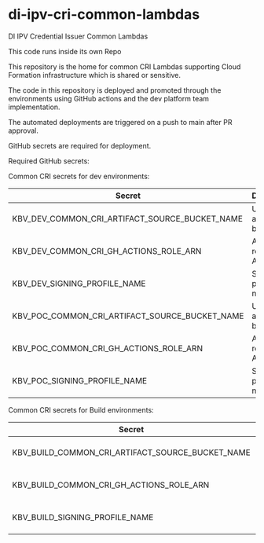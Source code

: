# di-ipv-cri-common-lambdas
DI IPV Credential Issuer Common Lambdas

This code runs inside its own Repo

This repository is the home for common CRI Lambdas supporting Cloud Formation infrastructure which is shared or sensitive.

The code in this repository is deployed and promoted through the environments using GitHub actions and 
the dev platform team implementation.

The automated deployments are triggered on a push to main after PR approval.

GitHub secrets are required for deployment.

Required GitHub secrets:

Common CRI secrets for dev environments:

| Secret                                         | Description            |
|------------------------------------------------|------------------------|
| KBV_DEV_COMMON_CRI_ARTIFACT_SOURCE_BUCKET_NAME | Upload artifact bucket |
| KBV_DEV_COMMON_CRI_GH_ACTIONS_ROLE_ARN         | Assumed role IAM ARN   |
| KBV_DEV_SIGNING_PROFILE_NAME                   | Signing profile name   |
| KBV_POC_COMMON_CRI_ARTIFACT_SOURCE_BUCKET_NAME | Upload artifact bucket |
| KBV_POC_COMMON_CRI_GH_ACTIONS_ROLE_ARN         | Assumed role IAM ARN   |
| KBV_POC_SIGNING_PROFILE_NAME                   | Signing profile name   |

Common CRI secrets for Build environments:

| Secret                                           | Description            |
|--------------------------------------------------|------------------------|
| KBV_BUILD_COMMON_CRI_ARTIFACT_SOURCE_BUCKET_NAME | Upload artifact bucket |
| KBV_BUILD_COMMON_CRI_GH_ACTIONS_ROLE_ARN         | Assumed role IAM ARN   |
| KBV_BUILD_SIGNING_PROFILE_NAME                   | Signing profile name   |

